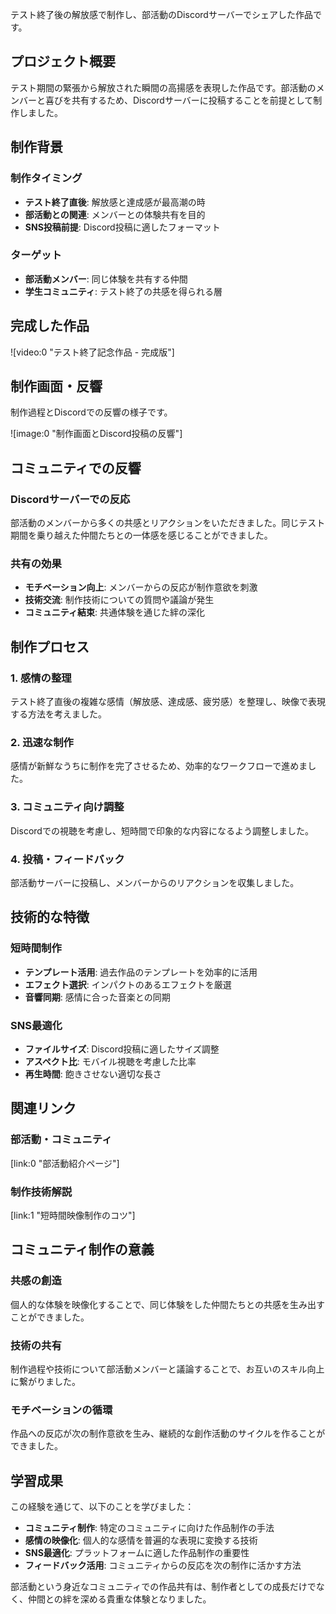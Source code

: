 テスト終了後の解放感で制作し、部活動のDiscordサーバーでシェアした作品です。

## プロジェクト概要

テスト期間の緊張から解放された瞬間の高揚感を表現した作品です。部活動のメンバーと喜びを共有するため、Discordサーバーに投稿することを前提として制作しました。

## 制作背景

### 制作タイミング

- **テスト終了直後**: 解放感と達成感が最高潮の時
- **部活動との関連**: メンバーとの体験共有を目的
- **SNS投稿前提**: Discord投稿に適したフォーマット

### ターゲット

- **部活動メンバー**: 同じ体験を共有する仲間
- **学生コミュニティ**: テスト終了の共感を得られる層

## 完成した作品

![video:0 "テスト終了記念作品 - 完成版"]

## 制作画面・反響

制作過程とDiscordでの反響の様子です。

![image:0 "制作画面とDiscord投稿の反響"]

## コミュニティでの反響

### Discordサーバーでの反応

部活動のメンバーから多くの共感とリアクションをいただきました。同じテスト期間を乗り越えた仲間たちとの一体感を感じることができました。

### 共有の効果

- **モチベーション向上**: メンバーからの反応が制作意欲を刺激
- **技術交流**: 制作技術についての質問や議論が発生
- **コミュニティ結束**: 共通体験を通じた絆の深化

## 制作プロセス

### 1. 感情の整理

テスト終了直後の複雑な感情（解放感、達成感、疲労感）を整理し、映像で表現する方法を考えました。

### 2. 迅速な制作

感情が新鮮なうちに制作を完了させるため、効率的なワークフローで進めました。

### 3. コミュニティ向け調整

Discordでの視聴を考慮し、短時間で印象的な内容になるよう調整しました。

### 4. 投稿・フィードバック

部活動サーバーに投稿し、メンバーからのリアクションを収集しました。

## 技術的な特徴

### 短時間制作

- **テンプレート活用**: 過去作品のテンプレートを効率的に活用
- **エフェクト選択**: インパクトのあるエフェクトを厳選
- **音響同期**: 感情に合った音楽との同期

### SNS最適化

- **ファイルサイズ**: Discord投稿に適したサイズ調整
- **アスペクト比**: モバイル視聴を考慮した比率
- **再生時間**: 飽きさせない適切な長さ

## 関連リンク

### 部活動・コミュニティ

[link:0 "部活動紹介ページ"]

### 制作技術解説

[link:1 "短時間映像制作のコツ"]

## コミュニティ制作の意義

### 共感の創造

個人的な体験を映像化することで、同じ体験をした仲間たちとの共感を生み出すことができました。

### 技術の共有

制作過程や技術について部活動メンバーと議論することで、お互いのスキル向上に繋がりました。

### モチベーションの循環

作品への反応が次の制作意欲を生み、継続的な創作活動のサイクルを作ることができました。

## 学習成果

この経験を通じて、以下のことを学びました：

- **コミュニティ制作**: 特定のコミュニティに向けた作品制作の手法
- **感情の映像化**: 個人的な感情を普遍的な表現に変換する技術
- **SNS最適化**: プラットフォームに適した作品制作の重要性
- **フィードバック活用**: コミュニティからの反応を次の制作に活かす方法

部活動という身近なコミュニティでの作品共有は、制作者としての成長だけでなく、仲間との絆を深める貴重な体験となりました。

